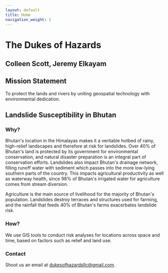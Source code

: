 ```yaml
---
layout: default
title: Home
navigation_weight: 1
---
```


# The Dukes of Hazards
## Colleen Scott, Jeremy Elkayam
## Mission Statement
To protect the lands and rivers by uniting geospatial technology with environmental dedication.
## Landslide Susceptibility in Bhutan
### Why?
Bhutan's location in the Himalayas makes it a veritable hotbed of rainy, high-relief landscapes and therefore at risk for landslides. Over 40% of Bhutan's land is protected by its government for environmental conservation, and natural disaster preparation is an integral part of conservation efforts. Landslides also impact Bhutan's drainage network, filling runoff water with sediment which passes into the more low-lying southern parts of the country. This impacts agricultural productivity as well as waterway health, since 98% of Bhutan's irrigated water for agriculture comes from stream diversion.

Agriculture is the main source of livelihood for the majority of Bhutan's population. Landslides destroy terraces and structures used for farming, and the rainfall that feeds 40% of Bhutan's farms exacerbates landslide risk. 
### How?
We use GIS tools to conduct risk analyses for locations across space and time, based on factors such as relief and land use. 
### Contact
Shoot us an email at <dukesofhazardsllc@gmail.com>.
